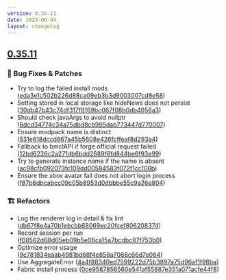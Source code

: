 ```yaml
---
version: 0.35.11
date: 2023-06-04
layout: changelog
---
```

## [0.35.11](#0.35.11)
### 🐛 Bug Fixes & Patches

- Try to log the failed install mods ([eda3e1c502b226d88ca09eb3b3d9003007cd8e58](https://github.com/Voxelum/x-minecraft-launcher/commit/eda3e1c502b226d88ca09eb3b3d9003007cd8e58))
- Setting stored in local storage like hideNews does not persist ([30db47b43c74df317f8169bc067f08b0db4056a3](https://github.com/Voxelum/x-minecraft-launcher/commit/30db47b43c74df317f8169bc067f08b0db4056a3))
- Should check javaArgs to avoid nullptr ([6dcd34774c34a75dbd8cb995dab773447d770007](https://github.com/Voxelum/x-minecraft-launcher/commit/6dcd34774c34a75dbd8cb995dab773447d770007))
- Ensure modpack name is distinct ([531e618dccd667a45b5608e426fcffeaf8d293a4](https://github.com/Voxelum/x-minecraft-launcher/commit/531e618dccd667a45b5608e426fcffeaf8d293a4))
- Fallback to bmclAPI if forge official request failed ([12bd6226c2a271db6bdd2689f6fd844be6f93e99](https://github.com/Voxelum/x-minecraft-launcher/commit/12bd6226c2a271db6bdd2689f6fd844be6f93e99))
- Try to generate instance name if the name is absent ([ac98cfb092073fc109dd00584583f072f1cc106b](https://github.com/Voxelum/x-minecraft-launcher/commit/ac98cfb092073fc109dd00584583f072f1cc106b))
- Ensure the xbox avatar fail does not abort login process ([f87b6dbcabcc09c05b8953d0dbbbe55c9a26e804](https://github.com/Voxelum/x-minecraft-launcher/commit/f87b6dbcabcc09c05b8953d0dbbbe55c9a26e804))
### 🏗️ Refactors

- Log the renderer log in detail & fix lint ([db67f8e4a70b1ebcbb68069ec20fcef806208374](https://github.com/Voxelum/x-minecraft-launcher/commit/db67f8e4a70b1ebcbb68069ec20fcef806208374))
- Record session per run ([f08562d68d65eb09b5e06ca15a7bcdbc87f753b0](https://github.com/Voxelum/x-minecraft-launcher/commit/f08562d68d65eb09b5e06ca15a7bcdbc87f753b0))
- Optimize error usage ([9c781834eaab4981bd68f4e858a7068c66d7e084](https://github.com/Voxelum/x-minecraft-launcher/commit/9c781834eaab4981bd68f4e858a7068c66d7e084))
- Use AggregateError ([4a4f88340ed7599222d75b3897a75d96af1f96ba](https://github.com/Voxelum/x-minecraft-launcher/commit/4a4f88340ed7599222d75b3897a75d96af1f96ba))
- Fabric install process ([0ce9587856560e541af55887e351a071acfe44f8](https://github.com/Voxelum/x-minecraft-launcher/commit/0ce9587856560e541af55887e351a071acfe44f8))
